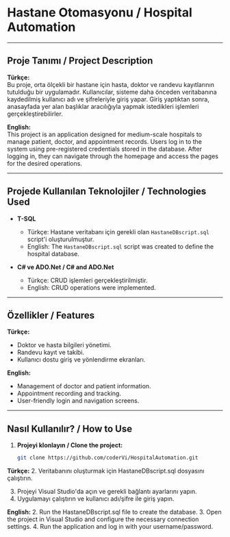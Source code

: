# Hastane Otomasyonu / Hospital Automation

---

## Proje Tanımı / Project Description

**Türkçe:**  
Bu proje, orta ölçekli bir hastane için hasta, doktor ve randevu kayıtlarının tutulduğu bir uygulamadır. Kullanıcılar, sisteme daha önceden veritabanına kaydedilmiş kullanıcı adı ve şifreleriyle giriş yapar. Giriş yaptıktan sonra, anasayfada yer alan başlıklar aracılığıyla yapmak istedikleri işlemleri gerçekleştirebilirler.

**English:**  
This project is an application designed for medium-scale hospitals to manage patient, doctor, and appointment records. Users log in to the system using pre-registered credentials stored in the database. After logging in, they can navigate through the homepage and access the pages for the desired operations.

---

## Projede Kullanılan Teknolojiler / Technologies Used

- **T-SQL**  
  - Türkçe: Hastane veritabanı için gerekli olan `HastaneDBscript.sql` script'i oluşturulmuştur.  
  - English: The `HastaneDBscript.sql` script was created to define the hospital database.
  
- **C# ve ADO.Net / C# and ADO.Net**  
  - Türkçe: CRUD işlemleri gerçekleştirilmiştir.  
  - English: CRUD operations were implemented.

---

## Özellikler / Features

**Türkçe:**  
- Doktor ve hasta bilgileri yönetimi.  
- Randevu kayıt ve takibi.  
- Kullanıcı dostu giriş ve yönlendirme ekranları.  


**English:**  
- Management of doctor and patient information.  
- Appointment recording and tracking.  
- User-friendly login and navigation screens.

---

## Nasıl Kullanılır? / How to Use

1. **Projeyi klonlayın / Clone the project:**  
   ```bash
   git clone https://github.com/coderVi/HospitalAutomation.git
**Türkçe:**
2. Veritabanını oluşturmak için HastaneDBscript.sql dosyasını çalıştırın.

3. Projeyi Visual Studio'da açın ve gerekli bağlantı ayarlarını yapın.
4. Uygulamayı çalıştırın ve kullanıcı adı/şifre ile giriş yapın.

**English:**
2. Run the HastaneDBscript.sql file to create the database.
3. Open the project in Visual Studio and configure the necessary connection settings.
4. Run the application and log in with your username/password.

